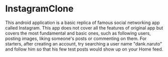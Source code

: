 # InstagramClone
This android application is a basic replica of famous social networking app called Instagram. This app does not cover all the features of original app but covers the most fundamental and basic ones, such as following users, posting images, liking someone's posts or commenting on them. For starters, after creating an account, try searching a user name "dank.naruto" and follow him so that his few test posts would show up on your Home feed.
